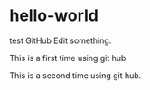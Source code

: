 # hello-world
test GitHub
Edit something.

This is a first time using git hub.

This is a second time using git hub.
